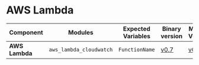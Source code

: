 # AWS Lambda

| **Component**    | **Modules**           | **Expected Variables** | **Binary version** |  **Module Version**                                                                            | **Changelog**                                                              |
|------------------|-----------------------|--------------------------|--------------------|------------------------------------------------------------------------------------------------|----------------------------------------------------------------------------|
| **AWS Lambda**        | `aws_lambda_cloudwatch`                     | `FunctionName`                                           | [v0.7](https://last9.jfrog.io/ui/native/last9-openmetrics-exporter/release-v0.7/)             |  [v0.0.2](https://github.com/last9/openmetrics-registry/releases/download/v0.0.2/aws_cloudwatch_lambda_v0.0.2.hcl)                     | [Changelog](https://github.com/last9/openmetrics-registry/blob/master/aws/cloudwatch/lambda/CHANGELOG.md)        |
